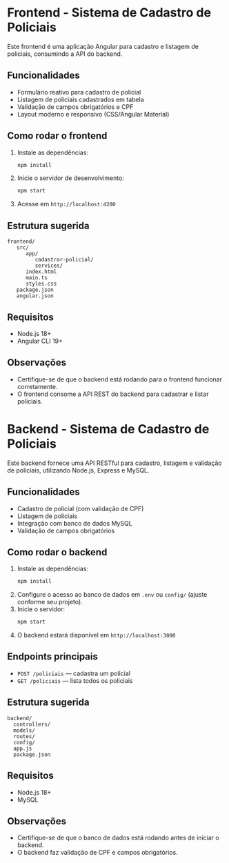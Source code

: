  
# Frontend - Sistema de Cadastro de Policiais

Este frontend é uma aplicação Angular para cadastro e listagem de policiais, consumindo a API do backend.

## Funcionalidades
- Formulário reativo para cadastro de policial
- Listagem de policiais cadastrados em tabela
- Validação de campos obrigatórios e CPF
- Layout moderno e responsivo (CSS/Angular Material)

## Como rodar o frontend

1. Instale as dependências:
    ```bash
    npm install
    ```
2. Inicie o servidor de desenvolvimento:
    ```bash
    npm start
    ```
3. Acesse em `http://localhost:4200`

## Estrutura sugerida
```
frontend/
   src/
      app/
         cadastrar-policial/
         services/
      index.html
      main.ts
      styles.css
   package.json
   angular.json
```

## Requisitos
- Node.js 18+
- Angular CLI 19+

## Observações
- Certifique-se de que o backend está rodando para o frontend funcionar corretamente.
- O frontend consome a API REST do backend para cadastrar e listar policiais.
# Backend - Sistema de Cadastro de Policiais

Este backend fornece uma API RESTful para cadastro, listagem e validação de policiais, utilizando Node.js, Express e MySQL.

## Funcionalidades
- Cadastro de policial (com validação de CPF)
- Listagem de policiais
- Integração com banco de dados MySQL
- Validação de campos obrigatórios

## Como rodar o backend

1. Instale as dependências:
   ```bash
   npm install
   ```
2. Configure o acesso ao banco de dados em `.env` ou `config/` (ajuste conforme seu projeto).
3. Inicie o servidor:
   ```bash
   npm start
   ```
4. O backend estará disponível em `http://localhost:3000`

## Endpoints principais
- `POST /policiais` — cadastra um policial
- `GET /policiais` — lista todos os policiais

## Estrutura sugerida
```
backend/
  controllers/
  models/
  routes/
  config/
  app.js
  package.json
```

## Requisitos
- Node.js 18+
- MySQL

## Observações
- Certifique-se de que o banco de dados está rodando antes de iniciar o backend.
- O backend faz validação de CPF e campos obrigatórios.

 
 
